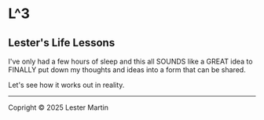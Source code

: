 # L^3
## Lester's Life Lessons

I've only had a few hours of sleep and this all SOUNDS like a GREAT idea to FINALLY put down my thoughts and ideas into a form that can be shared.

Let's see how it works out in reality.

---
Copright &copy; 2025 Lester Martin
